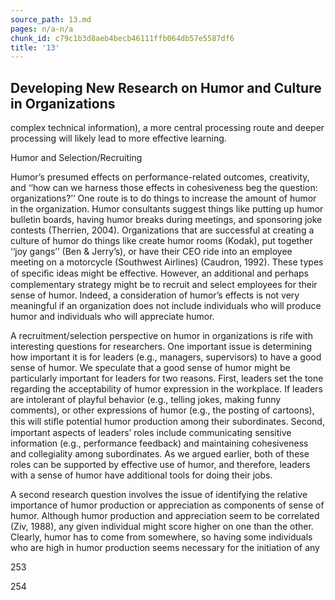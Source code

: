 ```yaml
---
source_path: 13.md
pages: n/a-n/a
chunk_id: c79c1b3d8aeb4becb46111ffb064db57e5587df6
title: '13'
---
```

## Developing New Research on Humor and Culture in Organizations

complex technical information), a more central processing route and deeper processing will likely lead to more effective learning.

Humor and Selection/Recruiting

Humor’s presumed effects on performance-related outcomes, creativity, and ‘‘how can we harness those effects in cohesiveness beg the question: organizations?’’ One route is to do things to increase the amount of humor in the organization. Humor consultants suggest things like putting up humor bulletin boards, having humor breaks during meetings, and sponsoring joke contests (Therrien, 2004). Organizations that are successful at creating a culture of humor do things like create humor rooms (Kodak), put together ‘‘joy gangs’’ (Ben & Jerry’s), or have their CEO ride into an employee meeting on a motorcycle (Southwest Airlines) (Caudron, 1992). These types of speciﬁc ideas might be effective. However, an additional and perhaps complementary strategy might be to recruit and select employees for their sense of humor. Indeed, a consideration of humor’s effects is not very meaningful if an organization does not include individuals who will produce humor and individuals who will appreciate humor.

A recruitment/selection perspective on humor in organizations is rife with interesting questions for researchers. One important issue is determining how important it is for leaders (e.g., managers, supervisors) to have a good sense of humor. We speculate that a good sense of humor might be particularly important for leaders for two reasons. First, leaders set the tone regarding the acceptability of humor expression in the workplace. If leaders are intolerant of playful behavior (e.g., telling jokes, making funny comments), or other expressions of humor (e.g., the posting of cartoons), this will stiﬂe potential humor production among their subordinates. Second, important aspects of leaders’ roles include communicating sensitive information (e.g., performance feedback) and maintaining cohesiveness and collegiality among subordinates. As we argued earlier, both of these roles can be supported by effective use of humor, and therefore, leaders with a sense of humor have additional tools for doing their jobs.

A second research question involves the issue of identifying the relative importance of humor production or appreciation as components of sense of humor. Although humor production and appreciation seem to be correlated (Ziv, 1988), any given individual might score higher on one than the other. Clearly, humor has to come from somewhere, so having some individuals who are high in humor production seems necessary for the initiation of any

253

254
